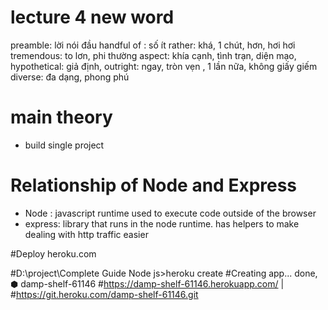 # lecture 4 new word
preamble: lời nói đầu 
handful of : số ít
rather: khá, 1 chút, hơn, hơi hơi
tremendous: to lơn, phi thường
aspect: khía cạnh, tình trạn, diện mạo,
hypothetical: giả định,
outright: ngay, tròn vẹn , 1 lần nữa, không giấy giếm
diverse: đa dạng, phong phú
# main theory
- build single project 

# Relationship of Node and Express
- Node : javascript runtime used to execute code outside of the browser
- express: library that runs in the node runtime. has helpers to make dealing with http traffic easier

#Deploy heroku.com

#D:\project\Complete Guide Node js>heroku create
#Creating app... done, ⬢ damp-shelf-61146
#https://damp-shelf-61146.herokuapp.com/ | #https://git.heroku.com/damp-shelf-61146.git
